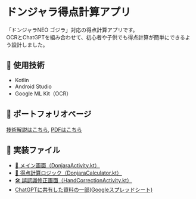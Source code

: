 # ドンジャラ得点計算アプリ

「ドンジャラNEO ゴジラ」対応の得点計算アプリです。  
OCRとChatGPTを組み合わせて、初心者や子供でも得点計算が簡単にできるよう設計しました。

## 🔧 使用技術
- Kotlin
- Android Studio
- Google ML Kit（OCR）

## 📄 ポートフォリオページ
[技術解説はこちら](https://s-nakamura333.github.io/donjara/),
[PDFはこちら](https://github.com/s-nakamura333/donjara/blob/8b32a072000d8eeec1d20beff45048ff9b66ea9c/docs/donjara_pdf20250530.pdf)
## 📁 実装ファイル
<ul>
  <li><a href="donjara-src/DonjaraActivity.kt" target="_blank">📱 メイン画面（DonjaraActivity.kt）</a></li>
  <li><a href="donjara-src/DonjaraCalculator.kt" target="_blank">🧮 得点計算ロジック（DonjaraCalculator.kt）</a></li>
  <li><a href="donjara-src/HandCorrectionActivity.kt" target="_blank">🛠️ 誤認識修正画面（HandCorrectionActivity.kt）</a></li>
    <li><a href="https://docs.google.com/spreadsheets/d/13CZPRzGq6BKNJoJBxhMyVq7V38bt4eQrb_T3CHLwn4Q/edit?usp=sharing" target="_blank">ChatGPTに共有した資料の一部(Googleスプレッドシート)</a></li>
</ul>

